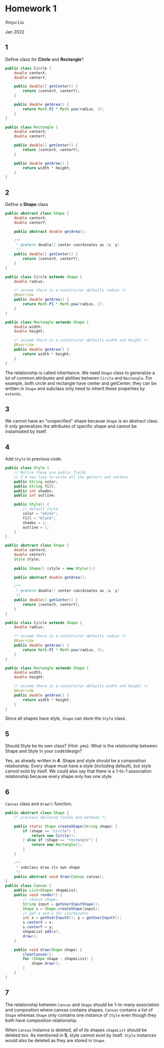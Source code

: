 # Homework 1

Xinyu Liu

Jan 2022

## 1 
Define class for **Circle** and **Rectangle***.
```java
public class Circle {
    double centerX;
    double centerY;

    public double[] getCenter() {
        return {centerX, centerY};
    }

    public double getArea() {
        return Math.PI * Math.pow(radius, 2);
    }
}

public class Rectangle {
    double centerX;
    double centerY;

    public double[] getCenter() {
        return {centerX, centerY};
    }

    public double getArea() {
        return width * height;
    }
}

```

## 2
Define a **Shape** class
```java
public abstract class Shape {
    double centerX;
    double centerY;

    public abstract double getArea();

    /**
     * @return double[] center coordinates as [x, y]
     */
    public double[] getCenter() {
        return {centerX, centerY};
    }
}

public class Circle extends Shape {
    double radius;

    /* assume there is a constructor defaults radius */
    @Override
    public double getArea() {
        return Math.PI * Math.pow(radius, 2);
    }
}

public class Rectangle extends Shape {
    double width;
    double height;

    /* assume there is a constructor defaults width and height */
    @Override
    public double getArea() {
        return width * height;
    }
}
```

The relationship is called inheritance. We need `Shape` class to generalize a lot of common attributes and abilities between `Circle` and `Rectangle`. For example, both circle and rectangle have center and getCenter, they can be written in `Shape` and subclass only need to inherit these properties by `extends`.

## 3
We cannot have an "unspecified" shape because `Shape` is an abstract class. It only generalizes the attributes of specific shape and cannot be instantiated by itself. 

## 4
Add `Style` to previous code.

```java
public class Style {
    // Notice these are public fields
    // I'm too lazy to write all the getters and setters
    public String color;
    public String fill;
    public int shades;
    public int outline;

    public Style() {
        // default style
        color = "white";
        fill = "black";
        shades = 1;
        outline = 1;
    }
}

public abstract class Shape {
    double centerX;
    double centerY;
    Style style;
    
    public Shape() {style = new Style();}

    public abstract double getArea();

    /**
     * @return double[] center coordinates as [x, y]
     */
    public double[] getCenter() {
        return {centerX, centerY};
    }
}

public class Circle extends Shape {
    double radius;

    /* assume there is a constructor defaults radius */
    @Override
    public double getArea() {
        return Math.PI * Math.pow(radius, 2);
    }
}

public class Rectangle extends Shape {
    double width;
    double height;

    /* assume there is a constructor defaults width and height */
    @Override
    public double getArea() {
        return width * height;
    }
}
```

Since all shapes have style, `Shape` can store the `Style` class.

## 5
Should Style be its own class? (Hint: yes). What is the relationship between Shape and Style in
your code/design?

Yes, as already written in **4**. Shape and style should be a composition relationship. Every shape must have a style (including default), but style cannot exist by itself. We could also say that there is a 1-to-1 association relationship because every shape only has one style.

## 6
`Canvas` class and `draw()` function.
```java
public abstract class Shape {
    /* previous declared fields and methods */

    public static Shape createShape(String shape) {
        if (shape == "circle") {
            return new Circle();
        } else if (shape == "rectangle") {
            return new Rectangle();
        }
    }

    /**
     * subclass draw its own shape
     */
    public abstract void draw(Canvas canvas);
}
public class Canvas {
    public List<Shape> shapeList;
    public void render() {
        // choose shape;
        String input = getUserInputShape();
        Shape s = Shape.createShape(input);
        // get x and y for coordinates
        int x = getUserInputX(); y = getUserInputY();
        s.centerX = x;
        s.centerY = y;
        shapeList.add(s);
        draw();
    }

    public void draw(Shape shape) {
        clearCanvas();
        for (Shape shape : shapeLiist) {
            shape.draw();
        }
    }
}
```

## 7
The relationship between `Canvas` and `Shape` should be 1-to-many association and composition where canvas contains shapes. `Canvas` contains a list of `Shape` whereas `Shape` only contains one instance of `Style` even though they both have composition relationship. 

When `Canvas` instance is deleted, all of its shapes `shapeList` should be deleted too. As mentioned in **5**, style cannot exist by itself. `Style` instances would also be deleted as they are stored in `Shape`.